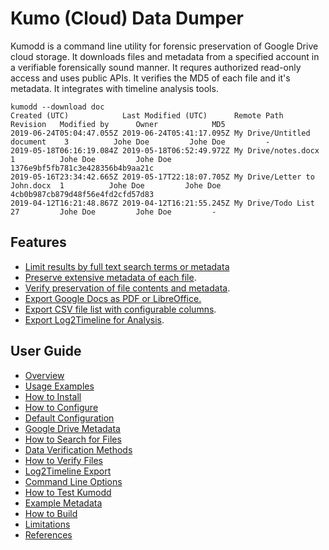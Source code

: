 # Kumo (Cloud) Data Dumper

Kumodd is a command line utility for forensic preservation of Google Drive cloud
storage.  It downloads files and metadata from a specified account in a verifiable
forensically sound manner. It requres authorized read-only access and uses public APIs. It
verifies the MD5 of each file and it's metadata. It integrates with timeline analysis
tools.

``` shell
kumodd --download doc
Created (UTC)            Last Modified (UTC)      Remote Path                   Revision   Modified by      Owner            MD5                       
2019-06-24T05:04:47.055Z 2019-06-24T05:41:17.095Z My Drive/Untitled document    3          Johe Doe         Johe Doe         -
2019-05-18T06:16:19.084Z 2019-05-18T06:52:49.972Z My Drive/notes.docx           1          Johe Doe         Johe Doe         1376e9bf5fb781c3e428356b4b9aa21c
2019-05-16T23:34:42.665Z 2019-05-17T22:18:07.705Z My Drive/Letter to John.docx  1          Johe Doe         Johe Doe         4cb0b987cb879d48f56e4fd2cfd57d83
2019-04-12T16:21:48.867Z 2019-04-12T16:21:55.245Z My Drive/Todo List            27         Johe Doe         Johe Doe         -                   
```
## Features
- [Limit results by full text search terms or metadata](https://kumodd.readthedocs.io/en/latest/guide/Search-Query)
- [Preserve extensive metadata of each file](https://kumodd.readthedocs.io/en/latest/guide/Example-Metadata).
- [Verify preservation of file contents and metadata](https://kumodd.readthedocs.io/en/latest/guide/Methods).
- [Export Google Docs as PDF or LibreOffice.](https://kumodd.readthedocs.io/en/latest/guide/How-to-Use-Kumodd/#export-google-apps-files)
- [Export CSV file list with configurable columns](https://kumodd.readthedocs.io/en/latest/guide/How-to-Configure).
- [Export Log2Timeline for Analysis](https://kumodd.readthedocs.io/en/latest/guide/Log2Timeline-Export).

## User Guide
* [Overview](https://kumodd.readthedocs.io/en/latest/guide/Home)
* [Usage Examples](https://kumodd.readthedocs.io/en/latest/guide/How-to-Use-Kumodd)
* [How to Install](https://kumodd.readthedocs.io/en/latest/guide/How-to-Install)  
* [How to Configure](https://kumodd.readthedocs.io/en/latest/guide/How-to-Configure)  
* [Default Configuration](https://kumodd.readthedocs.io/en/latest/guide/Default-configuration)  
* [Google Drive Metadata](https://kumodd.readthedocs.io/en/latest/guide/Metadata)  
* [How to Search for Files](https://kumodd.readthedocs.io/en/latest/guide/Search-Query)  
* [Data Verification Methods](https://kumodd.readthedocs.io/en/latest/guide/Methods)  
* [How to Verify Files](https://kumodd.readthedocs.io/en/latest/guide/How-to-Verify-Data)  
* [Log2Timeline Export](https://kumodd.readthedocs.io/en/latest/guide/Log2Timeline-Export)
* [Command Line Options](https://kumodd.readthedocs.io/en/latest/guide/Command-line-options)  
* [How to Test Kumodd](https://kumodd.readthedocs.io/en/latest/guide/How-to-Test-Kumodd)  
* [Example Metadata](https://kumodd.readthedocs.io/en/latest/guide/Example-Metadata)  
* [How to Build](https://kumodd.readthedocs.io/en/latest/devel/How-to-Build)  
* [Limitations](https://kumodd.readthedocs.io/en/latest/devel/Limitations)  
* [References](https://kumodd.readthedocs.io/en/latest/guide/References)  
